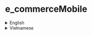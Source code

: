 # e_commerceMobile
<details>
    <summary>English</summary>

## Table of Contents
- [Introduction](#introduction)
- [Technologies](#technologies)
- [Project Setup](#project-setup)
- [Usage](#usage)
- [Configuration](#configuration)
- [Commands](#commands)
- [Testing](#testing)
- [Deployment](#deployment)
- [Contributing](#contributing)
- [License](#license)
- [Contact](#contact)

## Introduction
This project is an e-commerce mobile application built with a modern tech stack to ensure scalability, performance, and maintainability. It combines powerful frontend and backend technologies to deliver a seamless user experience and efficient management of data and resources.

## Technologies
### Frontend:
- **Next.js** (a React.js framework used for server-side rendering, static site generation, and API routes)
- **Apollo Client** (for managing GraphQL data on the frontend, simplifies API interaction)
- **TypeScript** (ensures type safety across the frontend and backend, reducing runtime errors)
- **Jest and React Testing Library** (for unit tests, component tests, and end-to-end testing of frontend components)

### Backend:
- **Node.js** (runtime environment for running backend APIs, using Express.js, Koa.js, or Next.js API routes)
- **GraphQL** (facilitates efficient communication between frontend and backend with flexible querying)
- **MongoDB** (NoSQL database, chosen for flexibility and scalability in storing e-commerce data)
- **Redis** (used for caching and handling asynchronous tasks, reducing database load and improving performance)
- **JWT (JSON Web Token)** (for secure user authentication and authorization)
- **Nodemailer** (for sending emails from the backend, such as order confirmations)
- **Mongoose** (ORM for MongoDB, provides a schema-based solution to interact with MongoDB)
- **Bcrypt.js** (for securely hashing passwords)

### DevOps & Deployment:
- **Docker** (for containerizing the application, including services like Redis and MongoDB, ensuring consistent environments across development and production)
- **Kubernetes** (used for container orchestration, especially when scaling the application across multiple nodes)
- **Nginx** (reverse proxy and load balancer to distribute traffic effectively)

### CI/CD:
- **GitHub Actions** or **GitLab CI** (automates the build, testing, and deployment process, ensuring a seamless delivery pipeline)

## Project Setup
### Installation
Follow these steps to get the project up and running on your local machine.

1. **Clone the repository**:
    ```sh
    git clone https://github.com/zohanubis/e_commerceMobile.git
    cd e_commerceMobile
    ```

2. **Install dependencies using pnpm**:
    ```sh
    pnpm install
    ```

3. **Set up environment variables**:
    - Create a `.env` file in the root directory and add the necessary environment variables (see [Configuration](#configuration)).

4. **Start Docker containers for MongoDB and Redis**:
    ```sh
    docker-compose up -d
    ```

## Usage
### Running the project locally
1. **Start the development server**:
    ```sh
    pnpm dev
    ```

2. **Open your browser** and navigate to `http://localhost:3000` to view the application.

### Running the backend server
1. **Start the backend server**:
    ```sh
    pnpm start:server
    ```

### Running in Development Mode with Docker
- If you want to run the application in development mode with Docker, use the following command:
    ```sh
    docker-compose up --build
    ```

## Configuration
Create a `.env` file in the root directory and add the following environment variables:

```env
MONGODB_URI=mongodb://localhost:27017/yourdbname
REDIS_URL=redis://localhost:6379
JWT_SECRET=your_jwt_secret
EMAIL_HOST=smtp.your-email-provider.com
EMAIL_PORT=587
EMAIL_USER=your-email@example.com
EMAIL_PASS=your-email-password
```

## Commands
- Run the development server:
    ```sh
    pnpm dev
    ```
- Build the project:
    ```sh
    pnpm build
    ```
- Start the application:
    ```sh
    pnpm start
    ```

## Testing
Run tests with Jest and React Testing Library:
```sh
pnpm test
```

## Deployment
### Using Docker
1. Build Docker images:
    ```sh
    docker-compose build
    ```
2. Start Docker containers:
    ```sh
    docker-compose up -d
    ```

### Using Kubernetes
1. Apply Kubernetes configurations:
    ```sh
    kubectl apply -f k8s/
    ```

## Contributing
1. Fork the repository.
2. Create a new branch:
    ```sh
    git checkout -b feature/your-feature
    ```
3. Make your changes and commit them:
    ```sh
    git commit -m "Add your feature"
    ```
4. Push to the branch:
    ```sh
    git push origin feature/your-feature
    ```
5. Create a pull request.

## License
This project is licensed under the MIT License. For more details, please refer to the LICENSE file.

## Contact
For any inquiries, please contact the project maintainer at [zohanubis](mailto:phdh141003@gmail.com).

</details>

<details>
    <summary>Vietnamese</summary>
    
## Mục lục
- [Giới thiệu](#giới-thiệu)
- [Công nghệ](#công-nghệ)
- [Cài đặt dự án](#cài-đặt-dự-án)
- [Sử dụng](#sử-dụng)
- [Cấu hình](#cấu-hình)
- [Lệnh](#lệnh)
- [Kiểm thử](#kiểm-thử)
- [Triển khai](#triển-khai)
- [Đóng góp](#đóng-góp)
- [Giấy phép](#giấy-phép)
- [Liên hệ](#liên-hệ)

## Giới thiệu
Dự án này là một ứng dụng thương mại điện tử di động được xây dựng với một stack công nghệ hiện đại để đảm bảo khả năng mở rộng, hiệu suất và khả năng bảo trì. Nó kết hợp các công nghệ frontend và backend mạnh mẽ để mang đến trải nghiệm người dùng mượt mà và quản lý dữ liệu, tài nguyên hiệu quả.

## Công nghệ
### Frontend:
- ![Next.js](https://img.shields.io/badge/Next.js-%23000000?style=for-the-badge&logo=next.js&logoColor=white) **Next.js** (framework của React.js, được sử dụng cho server-side rendering, static site generation, và API routes)

- ![Apollo Client](https://img.shields.io/badge/Apollo%20Client-%23485BB5?style=for-the-badge&logo=apollo-graphql&logoColor=white) **Apollo Client** (quản lý dữ liệu GraphQL phía frontend, đơn giản hóa việc tương tác với API)

- ![TypeScript](https://img.shields.io/badge/TypeScript-%23007ACC?style=for-the-badge&logo=typescript&logoColor=white) **TypeScript** (đảm bảo tính an toàn kiểu dữ liệu trên cả frontend và backend, giảm thiểu lỗi tại thời gian chạy)

- ![Jest](https://img.shields.io/badge/Jest-%23C21325?style=for-the-badge&logo=jest&logoColor=white) ![React Testing Library](https://img.shields.io/badge/React%20Testing%20Library-%23FF3366?style=for-the-badge&logo=testing-library&logoColor=white)
 (dùng để kiểm tra đơn vị, kiểm tra các component, và kiểm tra end-to-end các component frontend)


### Backend:
- **Node.js** (môi trường chạy cho backend APIs, sử dụng Express.js, Koa.js, hoặc Next.js API routes)
- **GraphQL** (giúp giao tiếp hiệu quả giữa frontend và backend với khả năng truy vấn linh hoạt)
- **MongoDB** (Cơ sở dữ liệu NoSQL, được chọn vì tính linh hoạt và khả năng mở rộng trong việc lưu trữ dữ liệu thương mại điện tử)
- **Redis** (dùng để cache và xử lý các tác vụ bất đồng bộ, giảm tải cho cơ sở dữ liệu và cải thiện hiệu suất)
- **JWT (JSON Web Token)** (đảm bảo xác thực và ủy quyền người dùng an toàn)
- **Nodemailer** (gửi email từ backend, chẳng hạn như xác nhận đơn hàng)
- **Mongoose** (ORM cho MongoDB, cung cấp giải pháp schema-based để tương tác với MongoDB)
- **Bcrypt.js** (mã hóa mật khẩu an toàn)

### DevOps & Triển khai:
- **Docker** (container hóa ứng dụng, bao gồm các dịch vụ như Redis và MongoDB, đảm bảo môi trường đồng nhất giữa phát triển và sản xuất)
- **Kubernetes** (dùng cho orchestration container, đặc biệt khi mở rộng ứng dụng trên nhiều nút)
- **Nginx** (reverse proxy và cân bằng tải để phân phối lưu lượng hiệu quả)

### CI/CD:
- **GitHub Actions** hoặc **GitLab CI** (tự động hóa quy trình build, kiểm tra và triển khai, đảm bảo pipeline giao hàng mượt mà)

## Cài đặt dự án
### Cài đặt
Làm theo các bước sau để cài đặt và chạy dự án trên máy tính của bạn.

1. **Clone repository**:
    ```sh
    git clone https://github.com/zohanubis/e_commerceMobile.git
    cd e_commerceMobile
    ```

2. **Cài đặt dependencies bằng pnpm**:
    ```sh
    pnpm install
    ```

3. **Cấu hình các biến môi trường**:
    - Tạo một tệp `.env` trong thư mục gốc và thêm các biến môi trường cần thiết (xem [Cấu hình](#cấu-hình)).

4. **Khởi động Docker containers cho MongoDB và Redis**:
    ```sh
    docker-compose up -d
    ```

## Sử dụng
### Chạy dự án tại local
1. **Khởi động server phát triển**:
    ```sh
    pnpm dev
    ```

2. **Mở trình duyệt** và truy cập `http://localhost:3000` để xem ứng dụng.

### Chạy server backend
1. **Khởi động server backend**:
    ```sh
    pnpm start:server
    ```

### Chạy trong chế độ phát triển với Docker
- Nếu bạn muốn chạy ứng dụng trong chế độ phát triển với Docker, dùng lệnh sau:
    ```sh
    docker-compose up --build
    ```

## Cấu hình
Tạo tệp `.env` trong thư mục gốc và thêm các biến môi trường sau:

```env
MONGODB_URI=mongodb://localhost:27017/yourdbname
REDIS_URL=redis://localhost:6379
JWT_SECRET=your_jwt_secret
EMAIL_HOST=smtp.your-email-provider.com
EMAIL_PORT=587
EMAIL_USER=your-email@example.com
EMAIL_PASS=your-email-password
```
## Lệnh
Chạy server phát triển:
```sh
    pnpm dev
```
Build dự án:
```sh
    pnpm build
```
Khởi động ứng dụng:
```sh
    pnpm start
```

## Kiểm thử
Chạy các bài kiểm thử với Jest và React Testing Library:
```sh
    pnpm test
```
## Triển khai
### Sử dụng Docker
1. Build Docker images:
    ```sh
    docker-compose build
    ```
2. Khởi động Docker containers:
    ```sh
    docker-compose up -d
    ```

### Sử dụng Kubernetes
1. Áp dụng cấu hình Kubernetes:
    ```sh
    kubectl apply -f k8s/
    ```
## Đóng gói

1. Fork repository.
2. Tạo nhánh mới:
    ```sh
    git checkout -b feature/your-feature
    ```
3. Thực hiện thay đổi và commit chúng:
    ```sh
    git commit -m "Add your feature"
    ```
4. Push lên nhánh:
    ```sh
    git push origin feature/your-feature
    ```
5. Tạo pull request.

## Giấy phép
Dự án này được cấp phép theo giấy phép MIT. Để biết thêm chi tiết, vui lòng tham khảo tệp LICENSE.

## Liên hệ
Mọi thắc mắc xin vui lòng liên hệ với người quản lý dự án qua email [zohanubis](mailto:phdh141003@gmail.com).

</details>
